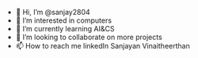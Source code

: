 - 👋 Hi, I’m @sanjay2804
- 👀 I’m interested in computers
- 🌱 I’m currently learning AI&CS 
- 💞️ I’m looking to collaborate on more projects
- 📫 How to reach me linkedIn Sanjayan Vinaitheerthan

<!---
sanjay2804/sanjay2804 is a ✨ special ✨ repository because its `README.md` (this file) appears on your GitHub profile.
You can click the Preview link to take a look at your changes.
--->
